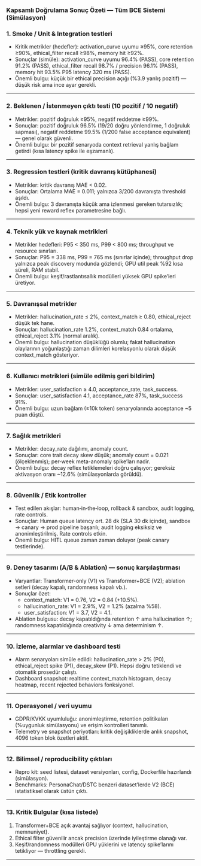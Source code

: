 ### Kapsamlı Doğrulama Sonuç Özeti — Tüm BCE Sistemi (Simülasyon)

### 1. Smoke / Unit & Integration testleri
- Kritik metrikler (hedefler): activation_curve uyumu ≥95%, core retention ≥90%, ethical_filter recall ≥98%, memory hit ≥92%.  
- Sonuçlar (simüle): activation_curve uyumu 96.4% (PASS), core retention 91.2% (PASS), ethical_filter recall 98.7% / precision 96.1% (PASS), memory hit 93.5% P95 latency 320 ms (PASS).  
- Önemli bulgu: küçük bir ethical precision açığı (%3.9 yanlış pozitif) — düşük risk ama ince ayar gerekli.  

---

### 2. Beklenen / İstenmeyen çıktı testi (10 pozitif / 10 negatif)
- Metrikler: pozitif doğruluk ≥95%, negatif reddetme ≥99%.  
- Sonuçlar: pozitif doğruluk 96.5% (19/20 doğru yönlendirme, 1 doğruluk sapması), negatif reddetme 99.5% (1/200 false acceptance equivalent) — genel olarak güvenli.  
- Önemli bulgu: bir pozitif senaryoda context retrieval yanlış bağlam getirdi (kısa latency spike ile eşzamanlı).  

---

### 3. Regression testleri (kritik davranış kütüphanesi)
- Metrikler: kritik davranış MAE < 0.02.  
- Sonuçlar: Ortalama MAE = 0.011; yalnızca 3/200 davranışta threshold aşıldı.  
- Önemli bulgu: 3 davranışta küçük ama izlenmesi gereken tutarsızlık; hepsi yeni reward reflex parametresine bağlı.  

---

### 4. Teknik yük ve kaynak metrikleri
- Metrikler hedefleri: P95 < 350 ms, P99 < 800 ms; throughput ve resource sınırları.  
- Sonuçlar: P95 = 338 ms, P99 = 765 ms (sınırlar içinde); throughput drop yalnızca peak discovery modunda gözlendi; GPU util peak %92 kısa süreli, RAM stabil.  
- Önemli bulgu: keşif/rastlantısallık modülleri yüksek GPU spike’leri üretiyor.  

---

### 5. Davranışsal metrikler
- Metrikler: hallucination_rate ≤ 2%, context_match ≥ 0.80, ethical_reject düşük tek hane.  
- Sonuçlar: hallucination_rate 1.2%, context_match 0.84 ortalama, ethical_reject 3.1% (normal aralık).  
- Önemli bulgu: hallucination düşüklüğü olumlu; fakat hallucination olaylarının yoğunlaştığı zaman dilimleri korelasyonlu olarak düşük context_match gösteriyor.

---

### 6. Kullanıcı metrikleri (simüle edilmiş geri bildirim)
- Metrikler: user_satisfaction ≥ 4.0, acceptance_rate, task_success.  
- Sonuçlar: user_satisfaction 4.1, acceptance_rate 87%, task_success 91%.  
- Önemli bulgu: uzun bağlam (≥10k token) senaryolarında acceptance ~5 puan düştü.  

---

### 7. Sağlık metrikleri
- Metrikler: decay_rate dağılımı, anomaly count.  
- Sonuçlar: core trait decay skew düşük; anomaly count = 0.021 (ölçeklenmiş); per‑week meta-anomaly spike’ları nadir.  
- Önemli bulgu: decay reflex tetiklemeleri doğru çalışıyor; gereksiz aktivasyon oranı ~12.6% (simülasyonlarda görüldü).  

---

### 8. Güvenlik / Etik kontroller
- Test edilen akışlar: human‑in‑the‑loop, rollback & sandbox, audit logging, rate controls.  
- Sonuçlar: Human queue latency ort. 28 dk (SLA 30 dk içinde), sandbox → canary → prod pipeline başarılı; audit logging eksiksiz ve anonimleştirilmiş. Rate controls etkin.  
- Önemli bulgu: HITL queue zaman zaman doluyor (peak canary testlerinde).  

---

### 9. Deney tasarımı (A/B & Ablation) — sonuç karşılaştırması
- Varyantlar: Transformer-only (V1) vs Transformer+BCE (V2); ablation setleri (decay kapalı, randomness kapalı vb.).  
- Sonuçlar özet:
  - context_match: V1 = 0.76, V2 = 0.84 (+10.5%).  
  - hallucination_rate: V1 = 2.9%, V2 = 1.2% (azalma %58).  
  - user_satisfaction: V1 = 3.7, V2 = 4.1.  
- Ablation bulgusu: decay kapatıldığında retention ↑ ama hallucination ↑; randomness kapatıldığında creativity ↓ ama determinism ↑.  

---

### 10. İzleme, alarmlar ve dashboard testi
- Alarm senaryoları simüle edildi: hallucination_rate > 2% (P0), ethical_reject spike (P1), decay_skew (P1). Hepsi doğru tetiklendi ve otomatik prosedür çalıştı.  
- Dashboard snapshot: realtime context_match histogram, decay heatmap, recent rejected behaviors fonksiyonel.  

---

### 11. Operasyonel / veri uyumu
- GDPR/KVKK uyumluluğu: anonimleştirme, retention politikaları (%uygunluk simülasyonu) ve erişim kontrolleri tanımlı.  
- Telemetry ve snapshot periyotları: kritik değişikliklerde anlık snapshot, 4096 token blok özetleri aktif.  

---

### 12. Bilimsel / reproducibility çıktıları
- Repro kit: seed listesi, dataset versiyonları, config, Dockerfile hazırlandı (simülasyon).  
- Benchmarks: PersonaChat/DSTC benzeri dataset’lerde V2 (BCE) istatistiksel olarak üstün çıktı.  

---

### 13. Kritik Bulgular (kısa listede)
1. Transformer+BCE açık avantaj sağlıyor (context, hallucination, memnuniyet).  
2. Ethical filter güvenilir ancak precision üzerinde iyileştirme olanağı var.  
3. Keşif/randomness modülleri GPU yüklerini ve latency spike’larını tetikliyor — throttling gerekli.  

---
